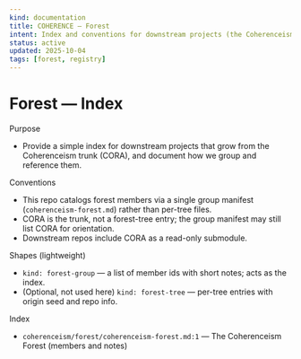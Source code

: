 ```yaml
---
kind: documentation
title: COHERENCE — Forest
intent: Index and conventions for downstream projects (the Coherenceism forest)
status: active
updated: 2025-10-04
tags: [forest, registry]
---
```


# Forest — Index

Purpose
- Provide a simple index for downstream projects that grow from the Coherenceism trunk (CORA), and document how we group and reference them.

Conventions
- This repo catalogs forest members via a single group manifest (`coherenceism-forest.md`) rather than per-tree files.
- CORA is the trunk, not a forest-tree entry; the group manifest may still list CORA for orientation.
- Downstream repos include CORA as a read-only submodule.

Shapes (lightweight)
- `kind: forest-group` — a list of member ids with short notes; acts as the index.
- (Optional, not used here) `kind: forest-tree` — per-tree entries with origin seed and repo info.

Index
- `coherenceism/forest/coherenceism-forest.md:1` — The Coherenceism Forest (members and notes)
